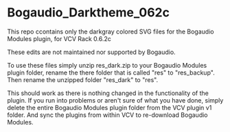 # Bogaudio_Darktheme_062c

This repo ccontains only the darkgray colored SVG files for the Bogaudio Modules plugin, for VCV Rack 0.6.2c

These edits are not maintained nor supported by Bogaudio.

To use these files simply unzip res_dark.zip to your Bogaudio Modules plugin folder, rename the there folder that is called "res" to "res_backup". Then rename the unzipped folder "res_dark" to "res".

This should work as there is nothing changed in the functionality of the plugin. If you run into problems or aren't sure of what you have done, simply delete the entire Bogaudio Modules plugin folder from the VCV plugin v1 folder. And sync the plugins from within VCV to re-download Bogaudio Modules.
